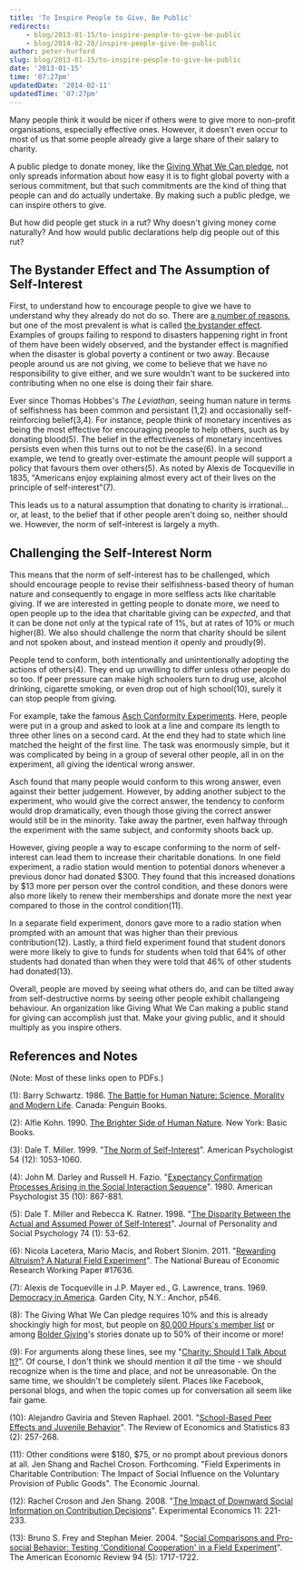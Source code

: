 ```yaml
---
title: 'To Inspire People to Give, Be Public'
redirects:
    - blog/2013-01-15/to-inspire-people-to-give-be-public
    - blog/2014-02-28/inspire-people-give-be-public
author: peter-hurford
slug: blog/2013-01-15/to-inspire-people-to-give-be-public
date: '2013-01-15'
time: '07:27pm'
updatedDate: '2014-02-11'
updatedTime: '07:27pm'
---
```

Many people think it would be nicer if others were to give more to non-profit organisations, especially effective ones. However, it doesn't even occur to most of us that some people already give a large share of their salary to charity.

A public pledge to donate money, like the [Giving What We Can pledge](http://www.givingwhatwecan.org/about-us/the-pledge), not only spreads information about how easy it is to fight global poverty with a serious commitment, but that such commitments are the kind of thing that people can and do actually undertake. By making such a public pledge, we can inspire others to give.

But how did people get stuck in a rut? Why doesn't giving money come naturally? And how would public declarations help dig people out of this rut?

## The Bystander Effect and The Assumption of Self-Interest

First, to understand how to encourage people to give we have to understand why they already do not do so. There are [a number of reasons](http://www.greatplay.net/essays/why-dont-people-help-others-more), but one of the most prevalent is what is called [the bystander effect](http://en.wikipedia.org/wiki/Bystander_Effect). Examples of groups failing to respond to disasters happening right in front of them have been widely observed, and the bystander effect is magnified when the disaster is global poverty a continent or two away. Because people around us are not giving, we come to believe that we have no responsibility to give either, and we sure wouldn't want to be suckered into contributing when no one else is doing their fair share.

Ever since Thomas Hobbes's _The Leviathan_, seeing human nature in terms of selfishness has been common and persistant (1,2) and occasionally self-reinforcing belief(3,4). For instance, people think of monetary incentives as being the most effective for encouraging people to help others, such as by donating blood(5). The belief in the effectiveness of monetary incentives persists even when this turns out to not be the case(6). In a second example, we tend to greatly over-estimate the amount people will support a policy that favours them over others(5). As noted by Alexis de Tocqueville in 1835, "Americans enjoy explaining almost every act of their lives on the principle of self-interest"(7).

This leads us to a natural assumption that donating to charity is irrational… or, at least, to the belief that if other people aren't doing so, neither should we. However, the norm of self-interest is largely a myth.

## Challenging the Self-Interest Norm

This means that the norm of self-interest has to be challenged, which should encourage people to revise their selfishness-based theory of human nature and consequently to engage in more selfless acts like charitable giving. If we are interested in getting people to donate more, we need to open people up to the idea that charitable giving can be _expected_, and that it can be done not only at the typical rate of 1%, but at rates of 10% or much higher(8). We also should challenge the norm that charity should be silent and not spoken about, and instead mention it openly and proudly(9).

People tend to conform, both intentionally and unintentionally adopting the actions of others(4). They end up unwilling to differ unless other people do so too. If peer pressure can make high schoolers turn to drug use, alcohol drinking, cigarette smoking, or even drop out of high school(10), surely it can stop people from giving.

For example, take the famous [Asch Conformity Experiments](http://en.wikipedia.org/wiki/Asch_conformity_experiments). Here, people were put in a group and asked to look at a line and compare its length to three other lines on a second card. At the end they had to state which line matched the height of the first line. The task was enormously simple, but it was complicated by being in a group of several other people, all in on the experiment, all giving the identical wrong answer.

Asch found that many people would conform to this wrong answer, even against their better judgement. However, by adding another subject to the experiment, who would give the correct answer, the tendency to conform would drop dramatically, even though those giving the correct answer would still be in the minority. Take away the partner, even halfway through the experiment with the same subject, and conformity shoots back up.

However, giving people a way to escape conforming to the norm of self-interest can lead them to increase their charitable donations. In one field experiment, a radio station would mention to potential donors whenever a previous donor had donated $300\. They found that this increased donations by $13 more per person over the control condition, and these donors were also more likely to renew their memberships and donate more the next year compared to those in the control condition(11).

In a separate field experiment, donors gave more to a radio station when prompted with an amount that was higher than their previous contribution(12). Lastly, a third field experiment found that student donors were more likely to give to funds for students when told that 64% of other students had donated than when they were told that 46% of other students had donated(13).

Overall, people are moved by seeing what others do, and can be tilted away from self-destructive norms by seeing other people exhibit challangeing behaviour. An organization like Giving What We Can making a public stand for giving can accomplish just that. Make your giving public, and it should multiply as you inspire others.

## References and Notes

(Note: Most of these links open to PDFs.)

(1): Barry Schwartz. 1986\. [The Battle for Human Nature: Science, Morality and Modern Life](http://www.amazon.com/The-Battle-Human-Nature-Morality/dp/0393304450). Canada: Penguin Books.

(2): Alfie Kohn. 1990\. [The Brighter Side of Human Nature](http://www.amazon.com/Brighter-Side-Human-Nature-Altruism/dp/0465007589). New York: Basic Books.

(3): Dale T. Miller. 1999\. "[The Norm of Self-Interest](http://faculty-gsb.stanford.edu/millerd/docs/1999amerpsyc.html)". American Psychologist 54 (12): 1053-1060.

(4): John M. Darley and Russell H. Fazio. "[Expectancy Confirmation Processes Arising in the Social Interaction Sequence](http://psych.princeton.edu/psychology/research/darley/pdfs/Expectancy%20Confirmation.PDF)". 1980\. American Psychologist 35 (10): 867-881.

(5): Dale T. Miller and Rebecca K. Ratner. 1998\. "[The Disparity Between the Actual and Assumed Power of Self-Interest](http://www.rhsmith.umd.edu/marketing/pdfs_docs/ratner/millerratner.pdf)". Journal of Personality and Social Psychology 74 (1): 53-62.

(6): Nicola Lacetera, Mario Macis, and Robert Slonim. 2011\. "[Rewarding Altruism? A Natural Field Experiment](http://bfi.uchicago.edu/events/20111028_experiments/papers/Lacetera_LMS2_21Oct2011.pdf)". The National Bureau of Economic Research Working Paper #17636.

(7): Alexis de Tocqueville in J.P. Mayer ed., G. Lawrence, trans. 1969\. [Democracy in America](http://www.amazon.com/Democracy-America-Alexis-Tocqueville/dp/0060915226). Garden City, N.Y.: Anchor, p546.

(8): The Giving What We Can pledge requires 10% and this is already shockingly high for most, but people on [80,000 Hours's member list](http://80000hours.org/members) or among [Bolder Giving](http://www.boldergiving.org)'s stories donate up to 50% of their income or more!

(9): For arguments along these lines, see my "[Charity: Should I Talk About It?](http://www.greatplay.net/essays/charity-should-i-talk-about-it)". Of course, I don't think we should mention it *all* the time - we should recognize when is the time and place, and not be unreasonable. On the same time, we shouldn't be completely silent. Places like Facebook, personal blogs, and when the topic comes up for conversation all seem like fair game.

(10): Alejandro Gaviria and Steven Raphael. 2001\. "[School-Based Peer Effects and Juvenile Behavior](http://agaviria.uniandes.edu.co/papers_pub/School_Based_Peer_Effects_and_Juvenile_Behavior.pdf)". The Review of Economics and Statistics 83 (2): 257-268.

(11): Other conditions were $180, $75, or no prompt about previous donors at all. Jen Shang and Rachel Croson. Forthcoming. "Field Experiments in Charitable Contribution: The Impact of Social Influence on the Voluntary Provision of Public Goods". The Economic Journal.

(12): Rachel Croson and Jen Shang. 2008\. "[The Impact of Downward Social Information on Contribution Decisions](http://www.iu.edu/~spea/pubs/faculty/Croson_Shang_2008.pdf)". Experimental Economics 11: 221-233.

(13): Bruno S. Frey and Stephan Meier. 2004\. "[Social Comparisons and Pro-social Behavior: Testing 'Conditional Cooperation' in a Field Experiment](http://www.bsfrey.ch/articles/418_04.pdf)". The American Economic Review 94 (5): 1717-1722.